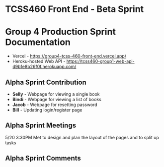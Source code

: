 # TCSS460 Front End - Beta Sprint

# Group 4 Production Sprint Documentation

- Vercel - https://group4-tcss-460-front-end.vercel.app/
- Heroku-hosted Web API - https://tcss460-group1-web-api-d9b1e8b26f0f.herokuapp.com/

## Alpha Sprint Contribution

- **Selly** - Webpage for viewing a single book
- **Bindi** - Webpage for viewing a list of books
- **Jacob** - Webpage for resetting password
- **Bill** - Updating login/register page

## Alpha Sprint Meetings

5/20 3:30PM
	Met to design and plan the layout of the pages and to split up tasks

## Alpha Sprint Comments
